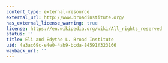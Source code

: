 ```yaml
---
content_type: external-resource
external_url: http://www.broadinstitute.org/
has_external_license_warning: true
license: https://en.wikipedia.org/wiki/All_rights_reserved
status: ''
title: Eli and Edythe L. Broad Institute
uid: 4a3ac69c-e4e0-4ab9-bcda-84591f323166
wayback_url: ''
---
```

